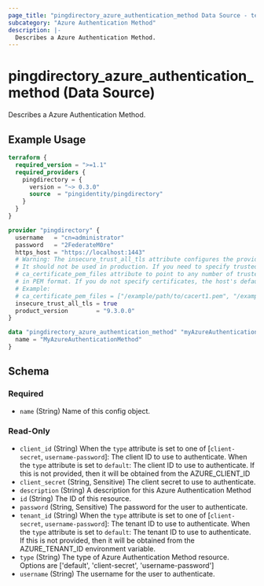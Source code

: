 ```yaml
---
page_title: "pingdirectory_azure_authentication_method Data Source - terraform-provider-pingdirectory"
subcategory: "Azure Authentication Method"
description: |-
  Describes a Azure Authentication Method.
---
```


# pingdirectory_azure_authentication_method (Data Source)

Describes a Azure Authentication Method.

## Example Usage

```terraform
terraform {
  required_version = ">=1.1"
  required_providers {
    pingdirectory = {
      version = "~> 0.3.0"
      source  = "pingidentity/pingdirectory"
    }
  }
}

provider "pingdirectory" {
  username   = "cn=administrator"
  password   = "2FederateM0re"
  https_host = "https://localhost:1443"
  # Warning: The insecure_trust_all_tls attribute configures the provider to trust any certificate presented by the PingDirectory server.
  # It should not be used in production. If you need to specify trusted CA certificates, use the
  # ca_certificate_pem_files attribute to point to any number of trusted CA certificate files
  # in PEM format. If you do not specify certificates, the host's default root CA set will be used.
  # Example:
  # ca_certificate_pem_files = ["/example/path/to/cacert1.pem", "/example/path/to/cacert2.pem"]
  insecure_trust_all_tls = true
  product_version        = "9.3.0.0"
}

data "pingdirectory_azure_authentication_method" "myAzureAuthenticationMethod" {
  name = "MyAzureAuthenticationMethod"
}
```

<!-- schema generated by tfplugindocs -->
## Schema

### Required

- `name` (String) Name of this config object.

### Read-Only

- `client_id` (String) When the `type` attribute is set to one of [`client-secret`, `username-password`]: The client ID to use to authenticate. When the `type` attribute is set to `default`: The client ID to use to authenticate. If this is not provided, then it will be obtained from the AZURE_CLIENT_ID
- `client_secret` (String, Sensitive) The client secret to use to authenticate.
- `description` (String) A description for this Azure Authentication Method
- `id` (String) The ID of this resource.
- `password` (String, Sensitive) The password for the user to authenticate.
- `tenant_id` (String) When the `type` attribute is set to one of [`client-secret`, `username-password`]: The tenant ID to use to authenticate. When the `type` attribute is set to `default`: The tenant ID to use to authenticate. If this is not provided, then it will be obtained from the AZURE_TENANT_ID environment variable.
- `type` (String) The type of Azure Authentication Method resource. Options are ['default', 'client-secret', 'username-password']
- `username` (String) The username for the user to authenticate.

